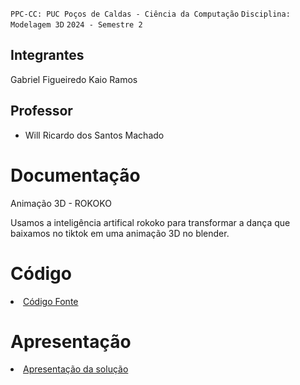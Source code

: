
`PPC-CC: PUC Poços de Caldas - Ciência da Computação`
`Disciplina: Modelagem 3D`
`2024 - Semestre 2`

## Integrantes

Gabriel Figueiredo
Kaio Ramos

## Professor

- Will Ricardo dos Santos Machado

# Documentação

Animação 3D - ROKOKO

Usamos a inteligência artifical rokoko para transformar a dança que baixamos no tiktok em uma animação 3D no blender.


# Código

<li><a href="src/README.md"> Código Fonte</a></li>

# Apresentação

<li><a href="presentation/README.md"> Apresentação da solução</a></li>
